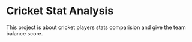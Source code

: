 # Cricket Stat Analysis

This project is about cricket players stats comparision and give the team balance score.
